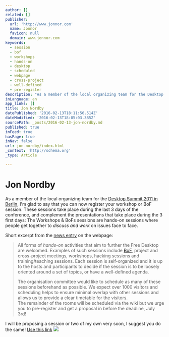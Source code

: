```yaml
---
author: []
related: []
publisher:
  url: 'http://www.jonnor.com'
  name: Jonnor
  favicon: null
  domain: www.jonnor.com
keywords:
  - session
  - bof
  - workshops
  - hands-on
  - desktop
  - scheduled
  - webpage
  - cross-project
  - well-defined
  - pre-register
description: "As a member of the local organizing team for the Desktop Summit 2011 in Berlin, I'm glad to say that you can now register your workshop or BoF session."
inLanguage: en
app_links: []
title: Jon Nordby
datePublished: '2016-02-13T18:11:56.514Z'
dateModified: '2016-02-13T18:05:03.385Z'
sourcePath: _posts/2016-02-13-jon-nordby.md
published: true
inFeed: true
hasPage: true
inNav: false
url: jon-nordby/index.html
_context: 'http://schema.org'
_type: Article

---
```

# Jon Nordby

As a member of the local organizing team for the [Desktop Summit 2011 in Berlin][0], I'm glad to say that you can now register your workshop or BoF session. These sessions take place during the last 3 days of the conference, and complement the presentations that take place during the 3 first days: The Workshops & BoFs sessions are hands-on sessions where people get together to _discuss and work_ on issues face to face.

Short excerpt from the [news entry][1] on the webpage:

> All forms of _hands-on_ activities that aim to further the Free Desktop are welcomed. Examples of such sessions include [BoF][2], project and cross-project meetings, workshops, hacking sessions and training/teaching sessions. Each session is self-organized and it is up to the hosts and participants to decide if the session is to be loosely oriented around a set of topics, or have a well-defined agenda.
> 
> The organisation committee would like to schedule as many of these sessions beforehand as possible. We expect over 1000 visitors and scheduling helps to ensure minimal overlap with other sessions and allows us to provide a clear timetable for the visitors.  
> The remainder of the rooms will be scheduled via the wiki but we urge you to pre-register and get a proposal in before the deadline, July 3rd!

I will be proposing a session or two of my own very soon, I suggest you do the same! [Use this link][3]
[![](http://www.jonnor.com/wp/wp-content/plugins/flattr/img/flattr-badge-large.png)][4]

[0]: http://www.desktopsummit.org/
[1]: https://desktopsummit.org/news/registration-workshops-bofs-now-open
[2]: http://en.wikipedia.org/wiki/Birds_of_a_Feather_%28computing%29
[3]: https://desktopsummit.org/program/workshops-bofs
[4]: http://www.jonnor.com/wp/?flattrss_redirect&id=432&md5=a9c08d9023c19f7a754c6598df7a210e